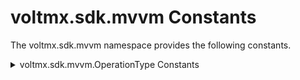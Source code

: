                          




voltmx.sdk.mvvm Constants
=======================

The voltmx.sdk.mvvm namespace provides the following constants.


<details close markdown="block"><summary>voltmx.sdk.mvvm.OperationType Constants</summary> 

* * *

Specifies the operation to be performed.

  
| Constant | Description |
| --- | --- |
| voltmx.sdk.mvvm.OperationType.ADD | Add a data model object. |
| voltmx.sdk.mvvm.OperationType.FILTER\_BY\_PRIMARY\_KEY | The operation is filtered by the data object's primary key. |
| voltmx.sdk.mvvm.OperationType.NO\_FILTER | The operation is not filtered. |

### Remarks

Use these constants to specify data model operations when performing form navigation. For more information, see [voltmx.sdk.mvvm.NavigationObject Object](Navigation_Object.md).

* * *

</details>
